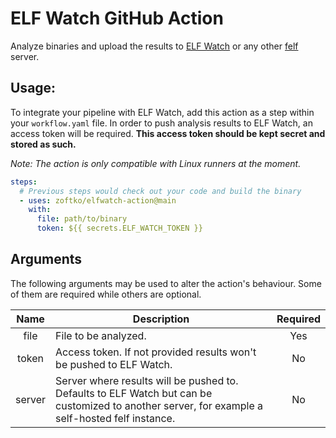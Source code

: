 # ELF Watch GitHub Action
Analyze binaries and upload the results to [ELF Watch](https://github.com/apps/elf-watch) or any other
[felf](https://github.com/zoftko/felf) server.

## Usage:
To integrate your pipeline with ELF Watch, add this action as a step within your `workflow.yaml` file. In order
to push analysis results to ELF Watch, an access token will be required. **This access token should be kept secret
and stored as such.**

*Note: The action is only compatible with Linux runners at the moment.*

```yaml
steps:
  # Previous steps would check out your code and build the binary
  - uses: zoftko/elfwatch-action@main
    with:
      file: path/to/binary
      token: ${{ secrets.ELF_WATCH_TOKEN }}
```

## Arguments
The following arguments may be used to alter the action's behaviour. Some of them are required while
others are optional.

|  Name  | Description                                                                                                                                     | Required |
|:------:|-------------------------------------------------------------------------------------------------------------------------------------------------|:--------:|
|  file  | File to be analyzed.                                                                                                                            |   Yes    |
| token  | Access token. If not provided results won't be pushed to ELF Watch.                                                                             |    No    |
| server | Server where results will be pushed to. Defaults to ELF Watch but can be customized to another server, for example a self-hosted felf instance. |    No    |

